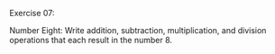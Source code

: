 Exercise 07:

 Number Eight: Write addition, subtraction, multiplication, and division operations that each result in the number 8.

